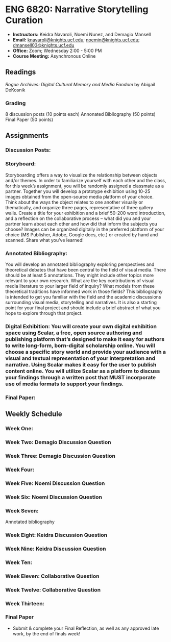 # ENG 6820: Narrative Storytelling Curation
- **Instructors:** Keidra Navaroli, Noemi Nunez, and Demagio Mansell 
- **Email:** knavaroli@knights.ucf.edu; noemin@knights.ucf.edu; dmansell03@knights.ucf.edu
- **Office:** Zoom; Wednesday 2:00 - 5:00 PM
- **Course Meeting:** Asynchronous Online
## Readings 
<i>Rogue Archives: Digital Cultural Memory and Media Fandom</i> by Abigail DeKosnik 

### Grading

8 discussion posts (10 points each) 
Annonated Bibliography (50 points)
Final Paper (50 points) 

## Assignments

### Discussion Posts: 

### Storyboard: 
Storyboarding offers a way to visualize the relationship between objects and/or themes. In order to familiarize yourself with each other and the class, for this week’s assignment, you will be randomly assigned a classmate as a partner. Together you will develop a prototype exhibition using 10-25 images obtained from the open-source media platform of your choice. Think about the ways the object relates to one another visually or thematically, and organize three pages, representative of three gallery walls. Create a title for your exhibition and a brief 50-200 word introduction, and a reflection on the collaborative process – what did you and your partner learn about each other and how did that inform the subjects you choose?  Images can be organized digitally in the preferred platform of your choice (MS Publisher, Adobe, Google docs, etc.) or created by hand and scanned. Share what you’ve learned!

### Annotated Bibliography: 
You will develop an annotated bibliography exploring perspectives and theoretical debates that have been central to the field of visual media. There should be at least 5 annotations. They might include other topics more relevant to your own research. What are the key contributions of visual media literature to your larger field of inquiry? What models from these theoretical traditions have informed work in those fields? This bibliography is intended to get you familiar with the field and the academic discussions surrounding visual media, storytelling and narratives. It is also a starting point for your final project and should include a brief abstract of what you hope to explore through that project. 

### Digital Exhibition: You will create your own digital exhibition space using Scalar, a free, open source authoring and publishing platform that’s designed to make it easy for authors to write long-form, born-digital scholarship online. You will choose a specific story world and provide your audience with a visual and textual representation of your interpretation and narrative. Using Scalar makes it easy for the user to publish content online. You will utilize Scalar as a platform to discuss your findings through a written post that MUST incorporate use of media formats to support your findings.

### Final Paper: 

## Weekly Schedule

### Week One: 


### Week Two: Demagio Discussion Question 



### Week Three: Demagio Discussion Question 



### Week Four: 


  
### Week Five: Noemi Discussion Question



### Week Six: Noemi Discussion Question


  
### Week Seven: 

Annotated bibliography



### Week Eight: Keidra Discussion Question 



### Week Nine: Keidra Discussion Question 



### Week Ten: 



### Week Eleven: Collaborative Question 


  
### Week Twelve: Collaborative Question 



### Week Thirteen: 


### Final Paper 

- Submit & complete your Final Reflection, as well as any approved late work, by the end of finals week!
